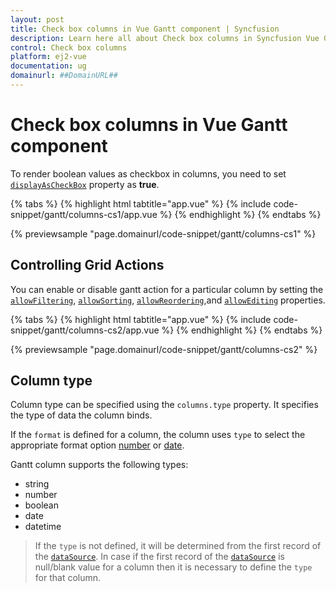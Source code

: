 ```yaml
---
layout: post
title: Check box columns in Vue Gantt component | Syncfusion
description: Learn here all about Check box columns in Syncfusion Vue Gantt component of Syncfusion Essential JS 2 and more.
control: Check box columns 
platform: ej2-vue
documentation: ug
domainurl: ##DomainURL##
---
```


# Check box columns in Vue Gantt component

To render boolean values as checkbox in columns, you need to set [`displayAsCheckBox`](https://ej2.syncfusion.com/vue/documentation/api/gantt/column/#displayascheckbox) property as **true**.

{% tabs %}
{% highlight html tabtitle="app.vue" %}
{% include code-snippet/gantt/columns-cs1/app.vue %}
{% endhighlight %}
{% endtabs %}
        
{% previewsample "page.domainurl/code-snippet/gantt/columns-cs1" %}

## Controlling Grid Actions

You can enable or disable gantt action for a particular column by setting the [`allowFiltering`](https://ej2.syncfusion.com/vue/documentation/api/gantt/#allowfiltering), [`allowSorting`](https://ej2.syncfusion.com/vue/documentation/api/gantt/#allowsorting), [`allowReordering`](https://ej2.syncfusion.com/vue/documentation/api/gantt/#allowreordering),and [`allowEditing`](https://ej2.syncfusion.com/vue/documentation/api/gantt/#editsettings) properties.

{% tabs %}
{% highlight html tabtitle="app.vue" %}
{% include code-snippet/gantt/columns-cs2/app.vue %}
{% endhighlight %}
{% endtabs %}
        
{% previewsample "page.domainurl/code-snippet/gantt/columns-cs2" %}

## Column type

Column type can be specified using the `columns.type` property. It specifies the type of data the column binds.

If the `format` is defined for a column, the column uses `type` to select the appropriate format option [number](https://ej2.syncfusion.com/vue/documentation/common/internationalization/#number-formatting) or [date](https://ej2.syncfusion.com/vue/documentation/common/internationalization/#manipulating-datetime).

Gantt column supports the following types:
* string
* number
* boolean
* date
* datetime

> If the `type` is not defined, it will be determined from the first record of the [`dataSource`](https://ej2.syncfusion.com/vue/documentation/api/gantt/#datasource).
> In case if the first record of the [`dataSource`](https://ej2.syncfusion.com/vue/documentation/api/gantt/#datasource) is null/blank value for a column then it is necessary to define the `type` for that column.